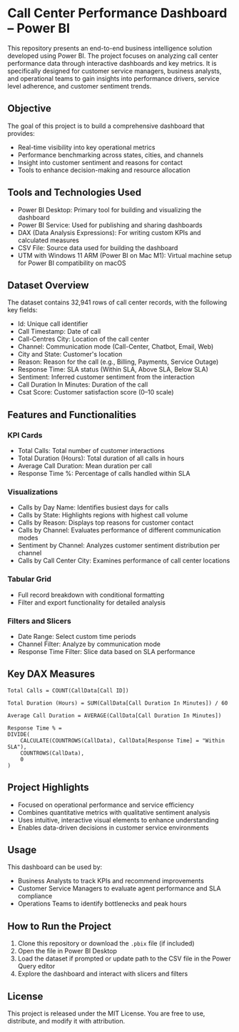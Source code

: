 
# Call Center Performance Dashboard – Power BI

This repository presents an end-to-end business intelligence solution developed using Power BI. The project focuses on analyzing call center performance data through interactive dashboards and key metrics. It is specifically designed for customer service managers, business analysts, and operational teams to gain insights into performance drivers, service level adherence, and customer sentiment trends.

## Objective

The goal of this project is to build a comprehensive dashboard that provides:
- Real-time visibility into key operational metrics
- Performance benchmarking across states, cities, and channels
- Insight into customer sentiment and reasons for contact
- Tools to enhance decision-making and resource allocation

## Tools and Technologies Used

- Power BI Desktop: Primary tool for building and visualizing the dashboard
- Power BI Service: Used for publishing and sharing dashboards
- DAX (Data Analysis Expressions): For writing custom KPIs and calculated measures
- CSV File: Source data used for building the dashboard
- UTM with Windows 11 ARM (Power BI on Mac M1): Virtual machine setup for Power BI compatibility on macOS

## Dataset Overview

The dataset contains 32,941 rows of call center records, with the following key fields:
- Id: Unique call identifier
- Call Timestamp: Date of call
- Call-Centres City: Location of the call center
- Channel: Communication mode (Call-Center, Chatbot, Email, Web)
- City and State: Customer's location
- Reason: Reason for the call (e.g., Billing, Payments, Service Outage)
- Response Time: SLA status (Within SLA, Above SLA, Below SLA)
- Sentiment: Inferred customer sentiment from the interaction
- Call Duration In Minutes: Duration of the call
- Csat Score: Customer satisfaction score (0–10 scale)

## Features and Functionalities

### KPI Cards
- Total Calls: Total number of customer interactions
- Total Duration (Hours): Total duration of all calls in hours
- Average Call Duration: Mean duration per call
- Response Time %: Percentage of calls handled within SLA

### Visualizations
- Calls by Day Name: Identifies busiest days for calls
- Calls by State: Highlights regions with highest call volume
- Calls by Reason: Displays top reasons for customer contact
- Calls by Channel: Evaluates performance of different communication modes
- Sentiment by Channel: Analyzes customer sentiment distribution per channel
- Calls by Call Center City: Examines performance of call center locations

### Tabular Grid
- Full record breakdown with conditional formatting
- Filter and export functionality for detailed analysis

### Filters and Slicers
- Date Range: Select custom time periods
- Channel Filter: Analyze by communication mode
- Response Time Filter: Slice data based on SLA performance

## Key DAX Measures

```
Total Calls = COUNT(CallData[Call ID])

Total Duration (Hours) = SUM(CallData[Call Duration In Minutes]) / 60

Average Call Duration = AVERAGE(CallData[Call Duration In Minutes])

Response Time % = 
DIVIDE(
    CALCULATE(COUNTROWS(CallData), CallData[Response Time] = "Within SLA"),
    COUNTROWS(CallData),
    0
)
```

## Project Highlights

- Focused on operational performance and service efficiency
- Combines quantitative metrics with qualitative sentiment analysis
- Uses intuitive, interactive visual elements to enhance understanding
- Enables data-driven decisions in customer service environments

## Usage

This dashboard can be used by:
- Business Analysts to track KPIs and recommend improvements
- Customer Service Managers to evaluate agent performance and SLA compliance
- Operations Teams to identify bottlenecks and peak hours

## How to Run the Project

1. Clone this repository or download the `.pbix` file (if included)
2. Open the file in Power BI Desktop
3. Load the dataset if prompted or update path to the CSV file in the Power Query editor
4. Explore the dashboard and interact with slicers and filters

## License

This project is released under the MIT License. You are free to use, distribute, and modify it with attribution.

